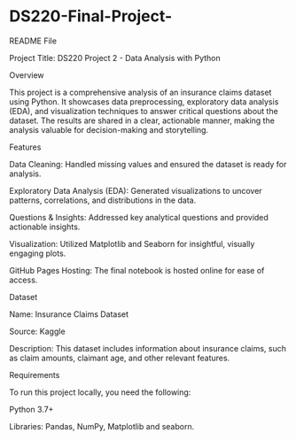 # DS220-Final-Project-
README File

Project Title: DS220 Project 2 - Data Analysis with Python

Overview

This project is a comprehensive analysis of an insurance claims dataset using Python. It showcases data preprocessing, exploratory data analysis (EDA), and visualization techniques to answer critical questions about the dataset. The results are shared in a clear, actionable manner, making the analysis valuable for decision-making and storytelling.

Features

Data Cleaning: Handled missing values and ensured the dataset is ready for analysis.

Exploratory Data Analysis (EDA): Generated visualizations to uncover patterns, correlations, and distributions in the data.

Questions & Insights: Addressed key analytical questions and provided actionable insights.

Visualization: Utilized Matplotlib and Seaborn for insightful, visually engaging plots.

GitHub Pages Hosting: The final notebook is hosted online for ease of access.

Dataset

Name: Insurance Claims Dataset

Source: Kaggle

Description: This dataset includes information about insurance claims, such as claim amounts, claimant age, and other relevant features.

Requirements

To run this project locally, you need the following:

Python 3.7+

Libraries: Pandas, NumPy, Matplotlib and seaborn.
